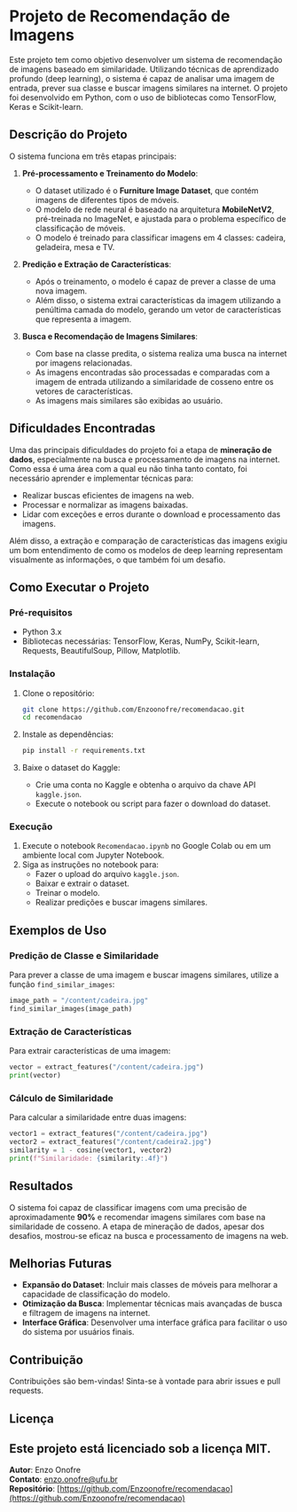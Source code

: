# Projeto de Recomendação de Imagens

Este projeto tem como objetivo desenvolver um sistema de recomendação de imagens baseado em similaridade. Utilizando técnicas de aprendizado profundo (deep learning), o sistema é capaz de analisar uma imagem de entrada, prever sua classe e buscar imagens similares na internet. O projeto foi desenvolvido em Python, com o uso de bibliotecas como TensorFlow, Keras e Scikit-learn.

## Descrição do Projeto

O sistema funciona em três etapas principais:

1. **Pré-processamento e Treinamento do Modelo**:
   - O dataset utilizado é o **Furniture Image Dataset**, que contém imagens de diferentes tipos de móveis.
   - O modelo de rede neural é baseado na arquitetura **MobileNetV2**, pré-treinada no ImageNet, e ajustada para o problema específico de classificação de móveis.
   - O modelo é treinado para classificar imagens em 4 classes: cadeira, geladeira, mesa e TV.

2. **Predição e Extração de Características**:
   - Após o treinamento, o modelo é capaz de prever a classe de uma nova imagem.
   - Além disso, o sistema extrai características da imagem utilizando a penúltima camada do modelo, gerando um vetor de características que representa a imagem.

3. **Busca e Recomendação de Imagens Similares**:
   - Com base na classe predita, o sistema realiza uma busca na internet por imagens relacionadas.
   - As imagens encontradas são processadas e comparadas com a imagem de entrada utilizando a similaridade de cosseno entre os vetores de características.
   - As imagens mais similares são exibidas ao usuário.

## Dificuldades Encontradas

Uma das principais dificuldades do projeto foi a etapa de **mineração de dados**, especialmente na busca e processamento de imagens na internet. Como essa é uma área com a qual eu não tinha tanto contato, foi necessário aprender e implementar técnicas para:

- Realizar buscas eficientes de imagens na web.
- Processar e normalizar as imagens baixadas.
- Lidar com exceções e erros durante o download e processamento das imagens.

Além disso, a extração e comparação de características das imagens exigiu um bom entendimento de como os modelos de deep learning representam visualmente as informações, o que também foi um desafio.

## Como Executar o Projeto

### Pré-requisitos

- Python 3.x
- Bibliotecas necessárias: TensorFlow, Keras, NumPy, Scikit-learn, Requests, BeautifulSoup, Pillow, Matplotlib.

### Instalação

1. Clone o repositório:
   ```bash
   git clone https://github.com/Enzoonofre/recomendacao.git
   cd recomendacao
   ```

2. Instale as dependências:
   ```bash
   pip install -r requirements.txt
   ```

3. Baixe o dataset do Kaggle:
   - Crie uma conta no Kaggle e obtenha o arquivo da chave API `kaggle.json`.
   - Execute o notebook ou script para fazer o download do dataset.

### Execução

1. Execute o notebook `Recomendacao.ipynb` no Google Colab ou em um ambiente local com Jupyter Notebook.
2. Siga as instruções no notebook para:
   - Fazer o upload do arquivo `kaggle.json`.
   - Baixar e extrair o dataset.
   - Treinar o modelo.
   - Realizar predições e buscar imagens similares.

## Exemplos de Uso

### Predição de Classe e Similaridade

Para prever a classe de uma imagem e buscar imagens similares, utilize a função `find_similar_images`:

```python
image_path = "/content/cadeira.jpg"
find_similar_images(image_path)
```

### Extração de Características

Para extrair características de uma imagem:

```python
vector = extract_features("/content/cadeira.jpg")
print(vector)
```

### Cálculo de Similaridade

Para calcular a similaridade entre duas imagens:

```python
vector1 = extract_features("/content/cadeira.jpg")
vector2 = extract_features("/content/cadeira2.jpg")
similarity = 1 - cosine(vector1, vector2)
print(f"Similaridade: {similarity:.4f}")
```

## Resultados

O sistema foi capaz de classificar imagens com uma precisão de aproximadamente **90%** e recomendar imagens similares com base na similaridade de cosseno. A etapa de mineração de dados, apesar dos desafios, mostrou-se eficaz na busca e processamento de imagens na web.

## Melhorias Futuras

- **Expansão do Dataset**: Incluir mais classes de móveis para melhorar a capacidade de classificação do modelo.
- **Otimização da Busca**: Implementar técnicas mais avançadas de busca e filtragem de imagens na internet.
- **Interface Gráfica**: Desenvolver uma interface gráfica para facilitar o uso do sistema por usuários finais.

## Contribuição

Contribuições são bem-vindas! Sinta-se à vontade para abrir issues e pull requests.

## Licença

Este projeto está licenciado sob a licença MIT.
---

**Autor**: Enzo Onofre  
**Contato**: enzo.onofre@ufu.br  
**Repositório**: [https://github.com/Enzoonofre/recomendacao](https://github.com/Enzoonofre/recomendacao)
